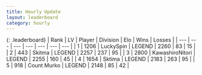 ```yaml
---
title: Hourly Update
layout: leaderboard
category: hourly
---
```


{: .leaderboard}
| Rank | LV | Player | Division | Elo | Wins | Losses |
| --- | --- | --- | --- | --- | --- | --- |
| <span data-change="0">1</span> | 1206 | <span title="ID: 498412">LuckySpin</span> | LEGEND | <span data-change="0">2260</span> | <span data-change="0">83</span> | <span data-change="0">15</span> |
| <span data-change="0">2</span> | 443 | <span title="ID: 402846">Skitma</span> | LEGEND | <span data-change="0">2257</span> | <span data-change="0">237</span> | <span data-change="0">95</span> |
| <span data-change="0">3</span> | 2800 | <span title="ID: 164871">KawashiroNitori</span> | LEGEND | <span data-change="0">2255</span> | <span data-change="0">160</span> | <span data-change="0">45</span> |
| <span data-change="0">4</span> | 1654 | <span title="ID: 353063">Sktima</span> | LEGEND | <span data-change="0">2183</span> | <span data-change="0">263</span> | <span data-change="0">95</span> |
| <span data-change="0">5</span> | 918 | <span title="ID: 498323">Count Murko</span> | LEGEND | <span data-change="0">2148</span> | <span data-change="0">85</span> | <span data-change="0">42</span> |